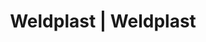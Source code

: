 ---
Filename: "eshop-products-variant425"
Link: "file:/Users/vinayakpatel/Downloads/www.weldplast.cz/eshop_products_compare/add/eshop-products-variant425"
product_name: "null"
product_id: "null"
title: "Weldplast | Weldplast"
product_desc: ""
product_specs: ""
product_downloads: ""
href: ""
p_desc_2: ""
accessories: ""
similar_products: ""
---